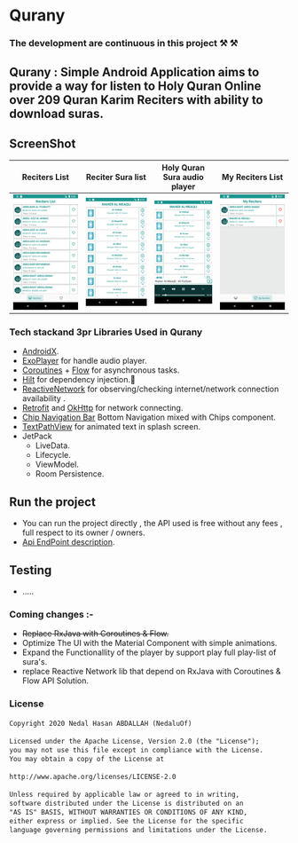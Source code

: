 # Qurany
### The development are continuous in this project ⚒️ ⚒️
## Qurany : Simple Android Application aims to provide a way for listen to Holy Quran Online over 209 Quran Karim Reciters with ability to download suras.

## ScreenShot

| Reciters List | Reciter Sura list | Holy Quran Sura audio player | My Reciters List |
| ------ | ----- | ------ | ----- |
| ![Reciters](/art/qurany1.png) | ![Suras](/art/qurany2.png) | ![Suraaudioplayer](/art/qurany3.png) | ![MyReciters](/art/qurany4.png) |


### Tech stackand 3pr Libraries Used in Qurany
* [AndroidX](https://developer.android.com/jetpack/androidx).
* [ExoPlayer](https://github.com/google/ExoPlayer) for handle audio player. 
* [Coroutines](https://github.com/Kotlin/kotlinx.coroutines) + [Flow](https://kotlin.github.io/kotlinx.coroutines/kotlinx-coroutines-core/kotlinx.coroutines.flow/) for asynchronous tasks.
* [Hilt](https://developer.android.com/training/dependency-injection/hilt-android) for dependency injection.💉
* [ReactiveNetwork](https://github.com/pwittchen/ReactiveNetwork) for observing/checking internet/network connection availability . 
* [Retrofit](https://square.github.io/retrofit/) and [OkHttp](https://square.github.io/okhttp/) for network connecting.
* [Chip Navigation Bar](https://github.com/ismaeldivita/chip-navigation-bar) Bottom Navigation mixed with Chips component.
* [TextPathView](https://github.com/totond/TextPathView) for animated text in splash screen.
* JetPack
  - LiveData.
  - Lifecycle.
  - ViewModel.
  - Room Persistence.
  
## Run the project
* You can run the project directly , the API used is free without any fees , full  respect to its owner / owners.
* [Api EndPoint description](https://mp3quran.net/ar/api).

## Testing 
* .....

### Coming changes :-
 - ~~Replace RxJava with Coroutines & Flow.~~
 - Optimize The UI with the Material Component with simple animations.
 - Expand the Functionallity of the player by support play full play-list of sura's.
 - replace Reactive Network lib that depend on RxJava with Coroutines & Flow API Solution.
 
 
 
 
 
 
### License

```
Copyright 2020 Nedal Hasan ABDALLAH (NedaluOf)

Licensed under the Apache License, Version 2.0 (the "License");
you may not use this file except in compliance with the License.
You may obtain a copy of the License at

http://www.apache.org/licenses/LICENSE-2.0

Unless required by applicable law or agreed to in writing,
software distributed under the License is distributed on an 
"AS IS" BASIS, WITHOUT WARRANTIES OR CONDITIONS OF ANY KIND,
either express or implied. See the License for the specific 
language governing permissions and limitations under the License.

```

